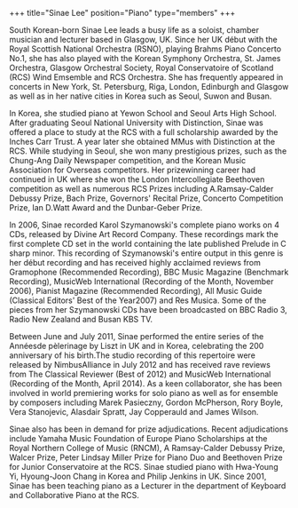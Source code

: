 +++
title="Sinae Lee"
position="Piano"
type="members"
+++

South Korean-born Sinae Lee leads a busy life as a soloist, chamber musician and lecturer based in Glasgow, UK. Since her UK début with the Royal Scottish National Orchestra (RSNO), playing Brahms Piano Concerto No.1, she has also played with the Korean Symphony Orchestra, St. James Orchestra, Glasgow Orchestral Society, Royal Conservatoire of Scotland (RCS) Wind Emsemble and RCS Orchestra. She has frequently appeared in concerts in New York, St. Petersburg, Riga, London, Edinburgh and Glasgow as well as in her native cities in Korea such as Seoul, Suwon and Busan.

In Korea, she studied piano at Yewon School and Seoul Arts High School. After graduating Seoul National University with Distinction, Sinae was offered a place to study at the RCS with a full scholarship awarded by the Inches Carr Trust. A year later she obtained MMus with Distinction at the RCS. While studying in Seoul, she won many prestigious prizes, such as the Chung-Ang Daily Newspaper competition, and the Korean Music Association for Overseas competitors. Her prizewinning career had continued in UK where she won the London Intercollegiate Beethoven competition as well as numerous RCS Prizes including A.Ramsay-Calder Debussy Prize, Bach Prize, Governors' Recital Prize, Concerto Competition Prize, Ian D.Watt Award and the Dunbar-Geber Prize.

In 2006, Sinae recorded Karol Szymanowski's complete piano works on 4 CDs, released by Divine Art Record Company. These recordings mark the first complete CD set in the world containing the late published Prelude in C sharp minor. This recording of Szymanowski's entire output in this genre is her début recording and has received highly acclaimed reviews from Gramophone (Recommended Recording), BBC Music Magazine (Benchmark Recording), MusicWeb International (Recording of the Month, November 2006), Pianist Magazine (Recommended Recording), All Music Guide (Classical Editors' Best of the Year2007) and Res Musica. Some of the pieces from her Szymanowski CDs have been broadcasted on BBC Radio 3, Radio New Zealand and Busan KBS TV.

Between June and July 2011, Sinae performed the entire series of the Annéesde pèlerinage by Liszt in UK and in Korea, celebrating the 200 anniversary of his birth.The studio recording of this repertoire were released by NimbusAlliance in July 2012 and has received rave reviews from The Classical Reviewer (Best of 2012) and MusicWeb International (Recording of the Month, April 2014). As a keen collaborator, she has been involved in world premiering works for solo piano as well as for ensemble by composers including Marek Pasieczny, Gordon McPherson, Rory Boyle, Vera Stanojevic, Alasdair Spratt, Jay Copperauld and James Wilson.

Sinae also has been in demand for prize adjudications. Recent adjudications include Yamaha Music Foundation of Europe Piano Scholarships at the Royal Northern College of Music (RNCM), A Ramsay-Calder Debussy Prize, Walcer Prize, Peter Lindsay Miller Prize for Piano Duo and Beethoven Prize for Junior Conservatoire at the RCS. Sinae studied piano with Hwa-Young Yi, Hyoung-Joon Chang in Korea and Philip Jenkins in UK. Since 2001, Sinae has been teaching piano as a Lecturer in the department of Keyboard and Collaborative Piano at the RCS.
